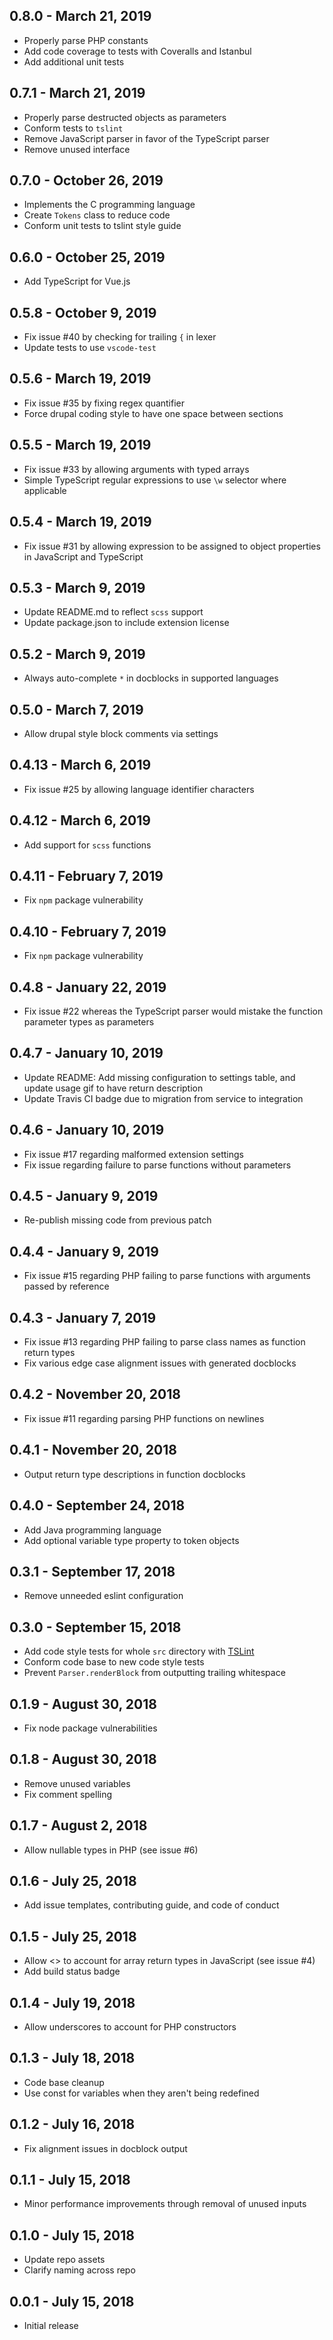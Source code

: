 ## 0.8.0 - March 21, 2019
- Properly parse PHP constants
- Add code coverage to tests with Coveralls and Istanbul
- Add additional unit tests

## 0.7.1 - March 21, 2019
- Properly parse destructed objects as parameters
- Conform tests to `tslint`
- Remove JavaScript parser in favor of the TypeScript parser
- Remove unused interface

## 0.7.0 - October 26, 2019
- Implements the C programming language
- Create `Tokens` class to reduce code
- Conform unit tests to tslint style guide

## 0.6.0 - October 25, 2019
- Add TypeScript for Vue.js

## 0.5.8 - October 9, 2019
- Fix issue #40 by checking for trailing `{` in lexer
- Update tests to use `vscode-test`

## 0.5.6 - March 19, 2019
- Fix issue #35 by fixing regex quantifier
- Force drupal coding style to have one space between sections

## 0.5.5 - March 19, 2019
- Fix issue #33 by allowing arguments with typed arrays
- Simple TypeScript regular expressions to use `\w` selector where applicable

## 0.5.4 - March 19, 2019
- Fix issue #31 by allowing expression to be assigned to object properties in JavaScript and TypeScript

## 0.5.3 - March 9, 2019
- Update README.md to reflect `scss` support
- Update package.json to include extension license

## 0.5.2 - March 9, 2019
- Always auto-complete `*` in docblocks in supported languages

## 0.5.0 - March 7, 2019
- Allow drupal style block comments via settings

## 0.4.13 - March 6, 2019
- Fix issue #25 by allowing language identifier characters

## 0.4.12 - March 6, 2019
- Add support for `scss` functions

## 0.4.11 - February 7, 2019
- Fix `npm` package vulnerability

## 0.4.10 - February 7, 2019
- Fix `npm` package vulnerability

## 0.4.8 - January 22, 2019
- Fix issue #22 whereas the TypeScript parser would mistake the function parameter types as parameters

## 0.4.7 - January 10, 2019
- Update README: Add missing configuration to settings table, and update usage gif to have return description
- Update Travis CI badge due to migration from service to integration

## 0.4.6 - January 10, 2019
- Fix issue #17 regarding malformed extension settings
- Fix issue regarding failure to parse functions without parameters

## 0.4.5 - January 9, 2019
- Re-publish missing code from previous patch

## 0.4.4 - January 9, 2019
- Fix issue #15 regarding PHP failing to parse functions with arguments passed by reference

## 0.4.3 - January 7, 2019
- Fix issue #13 regarding PHP failing to parse class names as function return types
- Fix various edge case alignment issues with generated docblocks

## 0.4.2 - November 20, 2018
- Fix issue #11 regarding parsing PHP functions on newlines

## 0.4.1 - November 20, 2018
- Output return type descriptions in function docblocks

## 0.4.0 - September 24, 2018
- Add Java programming language
- Add optional variable type property to token objects

## 0.3.1 - September 17, 2018
- Remove unneeded eslint configuration

## 0.3.0 - September 15, 2018
- Add code style tests for whole `src` directory with [TSLint](https://palantir.github.io/tslint/)
- Conform code base to new code style tests
- Prevent `Parser.renderBlock` from outputting trailing whitespace

## 0.1.9 - August 30, 2018
- Fix node package vulnerabilities

## 0.1.8 - August 30, 2018
- Remove unused variables
- Fix comment spelling

## 0.1.7 - August 2, 2018
- Allow nullable types in PHP (see issue #6)

## 0.1.6 - July 25, 2018
- Add issue templates, contributing guide, and code of conduct

## 0.1.5 - July 25, 2018
- Allow <> to account for array return types in JavaScript (see issue #4)
- Add build status badge

## 0.1.4 - July 19, 2018
- Allow underscores to account for PHP constructors

## 0.1.3 - July 18, 2018
- Code base cleanup
- Use const for variables when they aren't being redefined

## 0.1.2 - July 16, 2018
- Fix alignment issues in docblock output

## 0.1.1 - July 15, 2018
- Minor performance improvements through removal of unused inputs

## 0.1.0 - July 15, 2018
- Update repo assets
- Clarify naming across repo

## 0.0.1 - July 15, 2018
- Initial release
